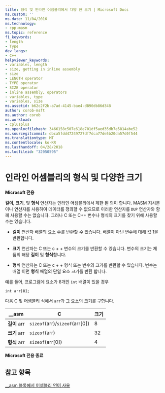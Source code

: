 ```yaml
---
title: 형식 및 인라인 어셈블리에서 다양 한 크기 | Microsoft Docs
ms.custom: ''
ms.date: 11/04/2016
ms.technology:
- cpp-masm
ms.topic: reference
f1_keywords:
- length
- Type
dev_langs:
- C++
helpviewer_keywords:
- variables, length
- size, getting in inline assembly
- size
- LENGTH operator
- TYPE operator
- SIZE operator
- inline assembly, operators
- variables, type
- variables, size
ms.assetid: b62c2f2b-a7ad-4145-bae4-d890db86d348
author: corob-msft
ms.author: corob
ms.workload:
- cplusplus
ms.openlocfilehash: 3466158c507e618e701df5aed35db7e5814abe52
ms.sourcegitcommit: dbca5fdd47249727df7dca77de5b20da57d0f544
ms.translationtype: MT
ms.contentlocale: ko-KR
ms.lasthandoff: 04/28/2018
ms.locfileid: "32050595"
---
```

# <a name="type-and-variable-sizes-in-inline-assembly"></a>인라인 어셈블리의 형식 및 다양한 크기
**Microsoft 전용**  
  
 **길이**, **크기**, 및 **형식** 연산자는 인라인 어셈블리에서 제한 된 의미 합니다. MASM 지시문이나 연산자를 사용하여 데이터를 정의할 수 없으므로 이러한 연산자를 `DUP` 연산자와 함께 사용할 수는 없습니다. 그러나 C 또는 C++ 변수나 형식의 크기를 찾기 위해 사용할 수는 있습니다.  
  
-   **길이** 연산자 배열의 요소 수를 반환할 수 있습니다. 배열이 아닌 변수에 대해 값 1을 반환합니다.  
  
-   **크기** 연산자는 C 또는 c + + 변수의 크기를 반환할 수 있습니다. 변수의 크기는 제품의 해당 **길이** 및 **형식**합니다.  
  
-   **형식** 연산자는 C 또는 c + + 형식 또는 변수의 크기를 반환할 수 있습니다. 변수는 배열 이면 **형식** 배열의 단일 요소 크기를 반환 합니다.  
  
 예를 들어, 프로그램에 요소가 8개인 `int` 배열이 있을 경우  
  
```  
int arr[8];  
```  
  
 다음 C 및 어셈블리 식에서 `arr`과 그 요소의 크기를 구합니다.  
  
|__asm|C|크기|  
|-------------|-------|----------|  
|**길이** arr|`sizeof`(arr)/`sizeof`(arr[0])|8|  
|**크기** arr|`sizeof`(arr)|32|  
|**형식** arr|`sizeof`(arr[0])|4|  
  
 **Microsoft 전용 종료**  
  
## <a name="see-also"></a>참고 항목  
 [__asm 블록에서 어셈블리 언어 사용](../../assembler/inline/using-assembly-language-in-asm-blocks.md)